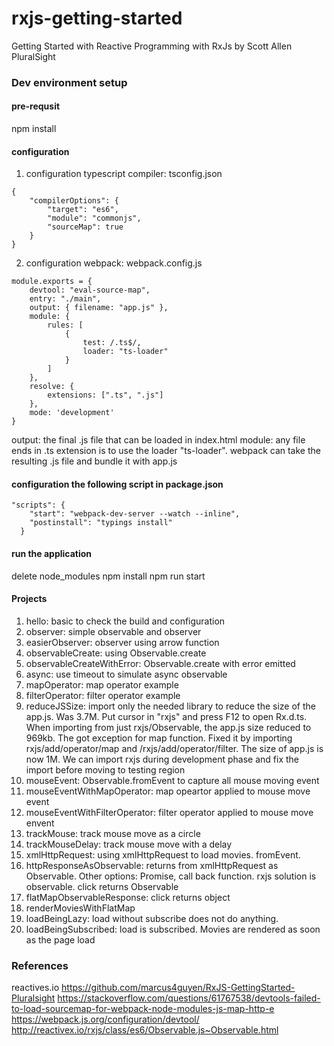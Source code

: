 # rxjs-getting-started
Getting Started with Reactive Programming with RxJs by Scott Allen PluralSight
### Dev environment setup
#### pre-requsit
npm install

#### configuration
1. configuration typescript compiler: tsconfig.json
```
{
    "compilerOptions": {
        "target": "es6",
        "module": "commonjs",
        "sourceMap": true
    }
}
```
2. configuration webpack: webpack.config.js
```
module.exports = {
    devtool: "eval-source-map",
    entry: "./main",
    output: { filename: "app.js" },
    module: {
        rules: [
            {
                test: /.ts$/,
                loader: "ts-loader"
            }
        ]
    },
    resolve: {
        extensions: [".ts", ".js"]
    },
    mode: 'development'
}
```
 output: the final .js file that can be loaded in index.html
 module: any file ends in .ts extension is to use the loader "ts-loader". webpack can take the resulting .js file and bundle it with app.js

#### configuration the following script in package.json
```
"scripts": {
    "start": "webpack-dev-server --watch --inline",
    "postinstall": "typings install"
  }
  ```

#### run the application
delete node_modules
npm install
npm run start

#### Projects
1. hello: basic to check the build and configuration 
2. observer: simple observable and observer
3. easierObserver: observer using arrow function
4. observableCreate: using Observable.create
5. observableCreateWithError: Observable.create with error emitted
6. async: use timeout to simulate async observable
7. mapOperator: map operator example
8. filterOperator: filter operator example
9. reduceJSSize: import only the needed library to reduce the size of the app.js. Was 3.7M. Put cursor in "rxjs" and press F12 to open Rx.d.ts. When importing from just rxjs/Observable, the app.js size reduced to 969kb. The got exception for map function. Fixed it by importing rxjs/add/operator/map and /rxjs/add/operator/filter. The size of app.js is now 1M. We can import rxjs during development phase and fix the import before moving to testing region
10. mouseEvent: Observable.fromEvent to capture all mouse moving event
11. mouseEventWithMapOperator: map opeartor applied to mouse move event
12. mouseEventWithFilterOperator: filter operator applied to mouse move envent
13. trackMouse: track mouse move as a circle
14. trackMouseDelay: track mouse move with a delay
15. xmlHttpRequest: using xmlHttpRequest to load movies. fromEvent.
16. httpResponseAsObservable: returns from xmlHttpRequest as Observable. Other options: Promise, call back function. rxjs solution is observable. click returns Observable
17. flatMapObservableResponse: click returns object
18. renderMoviesWithFlatMap
19. loadBeingLazy: load without subscribe does not do anything.
20. loadBeingSubscribed: load is subscribed. Movies are rendered as soon as the page load




### References
reactives.io
https://github.com/marcus4guyen/RxJS-GettingStarted-Pluralsight
https://stackoverflow.com/questions/61767538/devtools-failed-to-load-sourcemap-for-webpack-node-modules-js-map-http-e
https://webpack.js.org/configuration/devtool/
http://reactivex.io/rxjs/class/es6/Observable.js~Observable.html
